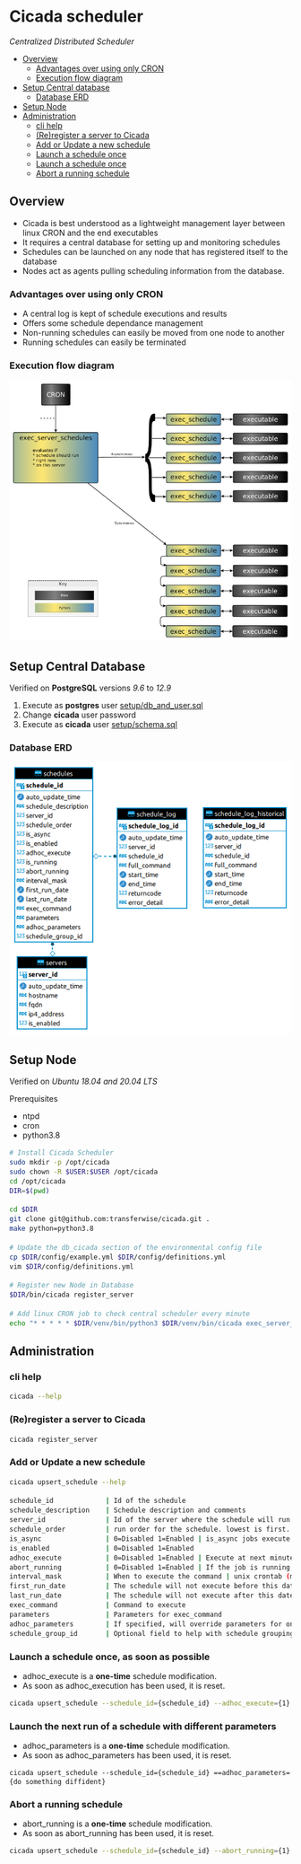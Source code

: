 # Cicada scheduler

*Centralized Distributed Scheduler*

- [Overview](#overview)
    - [Advantages over using only CRON](#advantages-over-using-only-cron)
    - [Execution flow diagram](#execution-flow-diagram)
- [Setup Central database](#setup-central-database)
    - [Database ERD](#database-erd)
- [Setup Node](#setup-node)
- [Administration](#administration)
    - [cli help](#cli-help)
    - [(Re)register a server to Cicada](#(re)register-a-server-to-cicada)
    - [Add or Update a new schedule](#add-or-update-a-new-schedule)
    - [Launch a schedule once](#launch-a-schedule-once)
    - [Launch a schedule once](#launch-a-schedule-once)
    - [Abort a running schedule](#abort-a-running-schedule)
## Overview

- Cicada is best understood as a lightweight management layer between linux CRON and the end executables
- It requires a central database for setting up and monitoring schedules
- Schedules can be launched on any node that has registered itself to the database
- Nodes act as agents pulling scheduling information from the database.
### Advantages over using only CRON
- A central log is kept of schedule executions and results
- Offers some schedule dependance management
- Non-running schedules can easily be moved from one node to another
- Running schedules can easily be terminated
### Execution flow diagram
![Execution flow diagram](https://github.com/transferwise/cicada/blob/main/docs/execution_flow.png)

## Setup Central Database

Verified on **PostgreSQL** versions *9.6* to *12.9*

1. Execute as **postgres** user [setup/db_and_user.sql](setup/db_and_user.sql)
2. Change **cicada** user password
3. Execute as **cicada** user [setup/schema.sql](setup/schema.sql)

### Database ERD
![Database ERD](https://github.com/transferwise/cicada/blob/main/docs/erd.png)

## Setup Node

Verified on *Ubuntu 18.04 and 20.04 LTS*

Prerequisites

- ntpd
- cron
- python3.8

```bash
# Install Cicada Scheduler
sudo mkdir -p /opt/cicada
sudo chown -R $USER:$USER /opt/cicada
cd /opt/cicada
DIR=$(pwd)

cd $DIR
git clone git@github.com:transferwise/cicada.git .
make python=python3.8

# Update the db_cicada section of the environmental config file
cp $DIR/config/example.yml $DIR/config/definitions.yml
vim $DIR/config/definitions.yml

# Register new Node in Database
$DIR/bin/cicada register_server

# Add linux CRON job to check central scheduler every minute
echo "* * * * * $DIR/venv/bin/python3 $DIR/venv/bin/cicada exec_server_schedules" | crontab
```

## Administration

### cli help
```bash
cicada --help
```

### (Re)register a server to Cicada
```bash
cicada register_server
```

### Add or Update a new schedule
```bash
cicada upsert_schedule --help

schedule_id             | Id of the schedule
schedule_description    | Schedule description and comments
server_id               | Id of the server where the schedule will run
schedule_order          | run order for the schedule. lowest is first. is_async jobs will be execute in parallel
is_async                | 0=Disabled 1=Enabled | is_async jobs execute in parallel
is_enabled              | 0=Disabled 1=Enabled
adhoc_execute           | 0=Disabled 1=Enabled | Execute at next minute, regardless of other settings
abort_running           | 0=Disabled 1=Enabled | If the job is running, it will be terminated as soon as possible
interval_mask           | When to execute the command | unix crontab (minute hour dom month dow)
first_run_date          | The schedule will not execute before this datetime
last_run_date           | The schedule will not execute after this datetime
exec_command            | Command to execute
parameters              | Parameters for exec_command
adhoc_parameters        | If specified, will override parameters for one run
schedule_group_id       | Optional field to help with schedule grouping
```

### Launch a schedule once, as soon as possible
- adhoc_execute is a **one-time** schedule modification.
- As soon as adhoc_execution has been used, it is reset.

```bash
cicada upsert_schedule --schedule_id={schedule_id} --adhoc_execute={1}
```

### Launch the next run of a schedule with different parameters
- adhoc_parameters is a **one-time** schedule modification.
- As soon as adhoc_parameters has been used, it is reset.
```
cicada upsert_schedule --schedule_id={schedule_id} ==adhoc_parameters={do something diffident}
```

### Abort a running schedule
- abort_running is a **one-time** schedule modification.
- As soon as abort_running has been used, it is reset.

```bash
cicada upsert_schedule --schedule_id={schedule_id} --abort_running={1}
```
